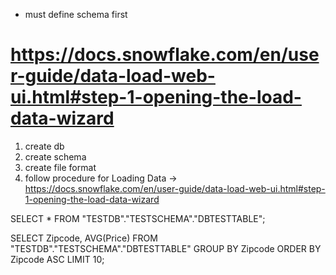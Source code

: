 - must define schema first


# https://docs.snowflake.com/en/user-guide/data-load-web-ui.html#step-1-opening-the-load-data-wizard


1) create db
2) create schema
3) create file format
4) follow procedure for Loading Data -> https://docs.snowflake.com/en/user-guide/data-load-web-ui.html#step-1-opening-the-load-data-wizard



SELECT * FROM "TESTDB"."TESTSCHEMA"."DBTESTTABLE";


SELECT Zipcode, AVG(Price) FROM "TESTDB"."TESTSCHEMA"."DBTESTTABLE" GROUP BY Zipcode ORDER BY Zipcode ASC LIMIT 10;